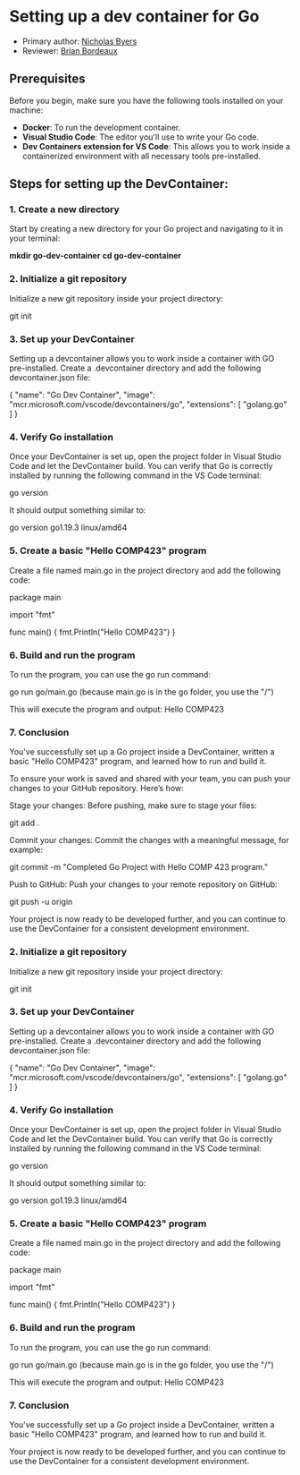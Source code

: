 # Setting up a dev container for Go

* Primary author: [Nicholas Byers](https://github.com/nicbyers)
* Reviewer: [Brian Bordeaux](https://github.com/bbounc)

## Prerequisites
Before you begin, make sure you have the following tools installed on your machine:
- **Docker**: To run the development container.
- **Visual Studio Code**: The editor you'll use to write your Go code.
- **Dev Containers extension for VS Code**: This allows you to work inside a containerized environment with all necessary tools pre-installed.

## Steps for setting up the DevContainer:

### 1. **Create a new directory**
Start by creating a new directory for your Go project and navigating to it in your terminal:

**mkdir go-dev-container**
**cd go-dev-container**

### 2. **Initialize a git repository**
Initialize a new git repository inside your project directory:

git init

### 3. **Set up your DevContainer**
Setting up a devcontainer allows you to work inside a container with GO pre-installed. Create a .devcontainer directory and add the following devcontainer.json file: 

{
  "name": "Go Dev Container",
  "image": "mcr.microsoft.com/vscode/devcontainers/go",
  "extensions": [
    "golang.go"
  ]
}

### 4. **Verify Go installation**
Once your DevContainer is set up, open the project folder in Visual Studio Code and let the DevContainer build. You can verify that Go is correctly installed by running the following command in the VS Code terminal:

go version 

It should output something similar to:

go version go1.19.3 linux/amd64


### 5. **Create a basic "Hello COMP423" program**
Create a file named main.go in the project directory and add the following code: 

package main

import "fmt"

func main() {
    fmt.Println("Hello COMP423")
}

### 6. **Build and run the program**
To run the program, you can use the go run command:

go run go/main.go (because main.go is in the go folder, you use the "/")

This will execute the program and output:
Hello COMP423

### 7. **Conclusion**
You've successfully set up a Go project inside a DevContainer, written a basic "Hello COMP423" program, and learned how to run and build it.

To ensure your work is saved and shared with your team, you can push your changes to your GitHub repository. Here’s how:

Stage your changes: Before pushing, make sure to stage your files:

  git add .

Commit your changes: Commit the changes with a meaningful message, for example:

  git commit -m "Completed Go Project with Hello COMP 423 program."

Push to GitHub: Push your changes to your remote repository on GitHub:

  git push -u origin <meaningful-name>


Your project is now ready to be developed further, and you can continue to use the DevContainer for a consistent development environment.
### 2. **Initialize a git repository**
Initialize a new git repository inside your project directory:

git init

### 3. **Set up your DevContainer**
Setting up a devcontainer allows you to work inside a container with GO pre-installed. Create a .devcontainer directory and add the following devcontainer.json file: 

{
  "name": "Go Dev Container",
  "image": "mcr.microsoft.com/vscode/devcontainers/go",
  "extensions": [
    "golang.go"
  ]
}

### 4. **Verify Go installation**
Once your DevContainer is set up, open the project folder in Visual Studio Code and let the DevContainer build. You can verify that Go is correctly installed by running the following command in the VS Code terminal:

go version 

It should output something similar to:

go version go1.19.3 linux/amd64


### 5. **Create a basic "Hello COMP423" program**
Create a file named main.go in the project directory and add the following code: 

package main

import "fmt"

func main() {
    fmt.Println("Hello COMP423")
}

### 6. **Build and run the program**
To run the program, you can use the go run command:

go run go/main.go (because main.go is in the go folder, you use the "/")

This will execute the program and output:
Hello COMP423

### 7. **Conclusion**
You've successfully set up a Go project inside a DevContainer, written a basic "Hello COMP423" program, and learned how to run and build it.

Your project is now ready to be developed further, and you can continue to use the DevContainer for a consistent development environment.